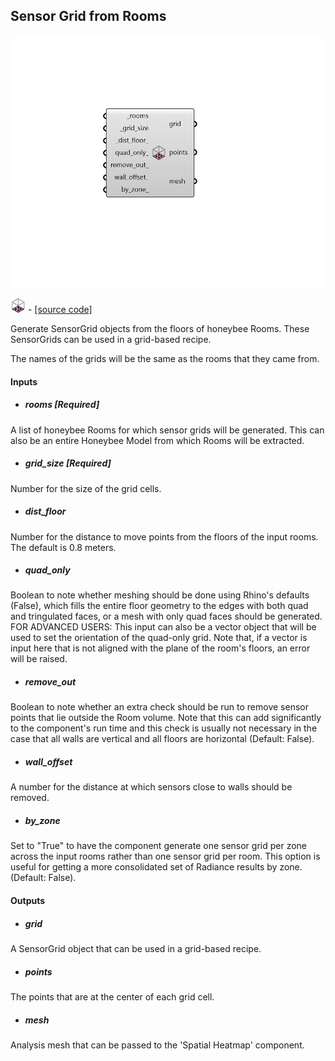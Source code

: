 ## Sensor Grid from Rooms

![](../../images/components/Sensor_Grid_from_Rooms.png)

![](../../images/icons/Sensor_Grid_from_Rooms.png) - [[source code]](https://github.com/ladybug-tools/honeybee-grasshopper-radiance/blob/master/honeybee_grasshopper_radiance/src//HB%20Sensor%20Grid%20from%20Rooms.py)


Generate SensorGrid objects from the floors of honeybee Rooms. These SensorGrids can be used in a grid-based recipe. 

The names of the grids will be the same as the rooms that they came from. 



#### Inputs
* ##### rooms [Required]
A list of honeybee Rooms for which sensor grids will be generated. This can also be an entire Honeybee Model from which Rooms will be extracted. 
* ##### grid_size [Required]
Number for the size of the grid cells. 
* ##### dist_floor 
Number for the distance to move points from the floors of the input rooms. The default is 0.8 meters. 
* ##### quad_only 
Boolean to note whether meshing should be done using Rhino's defaults (False), which fills the entire floor geometry to the edges with both quad and tringulated faces, or a mesh with only quad faces should be generated. 
FOR ADVANCED USERS: This input can also be a vector object that will be used to set the orientation of the quad-only grid. Note that, if a vector is input here that is not aligned with the plane of the room's floors, an error will be raised. 
* ##### remove_out 
Boolean to note whether an extra check should be run to remove sensor points that lie outside the Room volume. Note that this can add significantly to the component's run time and this check is usually not necessary in the case that all walls are vertical and all floors are horizontal (Default: False). 
* ##### wall_offset 
A number for the distance at which sensors close to walls should be removed. 
* ##### by_zone 
Set to "True" to have the component generate one sensor grid per zone across the input rooms rather than one sensor grid per room. This option is useful for getting a more consolidated set of Radiance results by zone. (Default: False). 

#### Outputs
* ##### grid
A SensorGrid object that can be used in a grid-based recipe. 
* ##### points
The points that are at the center of each grid cell. 
* ##### mesh
Analysis mesh that can be passed to the 'Spatial Heatmap' component. 